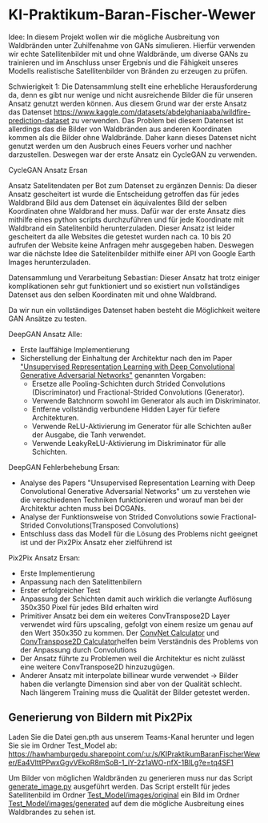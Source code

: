 # KI-Praktikum-Baran-Fischer-Wewer

Idee: In diesem Projekt wollen wir die mögliche Ausbreitung von Waldbränden unter Zuhilfenahme von GANs simulieren. Hierfür verwenden wir echte Satellitenbilder mit und ohne Waldbrände, um diverse GANs zu trainieren und im Anschluss unser Ergebnis und die Fähigkeit unseres Modells realistische Satellitenbilder von Bränden zu erzeugen zu prüfen.

Schwierigkeit 1: Die Datensammlung stellt eine erhebliche Herausforderung da, denn es gibt nur wenige und nicht ausreichende Bilder die für unseren Ansatz genutzt werden können. Aus diesem Grund war der erste Ansatz das Datenset https://www.kaggle.com/datasets/abdelghaniaaba/wildfire-prediction-dataset zu verwenden. Das Problem bei diesem Datenset ist allerdings das die Bilder von Waldbränden aus anderen Koordinaten kommen als die Bilder ohne Waldbrände. Daher kann dieses Datenset nicht genutzt werden um den Ausbruch eines Feuers  vorher und nachher darzustellen. Deswegen war der erste Ansatz ein CycleGAN zu verwenden.

CycleGAN Ansatz Ersan



Ansatz Satelitendaten per Bot zum Datenset zu ergänzen Dennis:
Da dieser Ansatz gescheitert ist wurde die Entscheidung getroffen das für jedes Waldbrand Bild aus dem Datenset ein äquivalentes Bild der selben Koordinaten ohne Waldbrand her muss. Dafür war der erste Ansatz dies mithilfe eines python scripts durchzuführen und für jede Koordinate mit Waldbrand ein Satelitenbild herunterzuladen. Dieser Ansatz ist leider gescheitert da alle Websites die getestet wurden nach ca. 10 bis 20 aufrufen der Website keine Anfragen mehr ausgegeben haben. Deswegen war die nächste Idee die Satelitenbilder mithilfe einer API von Google Earth Images herunterzuladen.


Datensammlung und Verarbeitung Sebastian:
Dieser Ansatz hat trotz einiger komplikationen sehr gut funktioniert und so existiert nun vollständiges Datenset aus den selben Koordinaten mit und ohne Waldbrand.

Da wir nun ein vollständiges Datenset haben besteht die Möglichkeit weitere GAN Ansätze zu testen.

DeepGAN Ansatz Alle:
- Erste lauffähige Implementierung
- Sicherstellung der Einhaltung der Architektur nach den im Paper ["Unsupervised Representation Learning with Deep Convolutional Generative Adversarial Networks"](https://arxiv.org/abs/1511.06434) genannten Vorgaben: 
  - Ersetze alle Pooling-Schichten durch Strided Convolutions (Discriminator) und Fractional-Strided Convolutions (Generator).
  - Verwende Batchnorm sowohl im Generator als auch im Diskriminator.
  - Entferne vollständig verbundene Hidden Layer für tiefere Architekturen.
  - Verwende ReLU-Aktivierung im Generator für alle Schichten außer der Ausgabe, die Tanh verwendet.
  - Verwende LeakyReLU-Aktivierung im Diskriminator für alle Schichten.


DeepGAN Fehlerbehebung Ersan:
- Analyse des Papers "Unsupervised Representation Learning with Deep Convolutional Generative Adversarial Networks" um zu verstehen wie
die verschiedenen Techniken funktionieren und worauf man bei der Architektur achten muss bei DCGANs.
- Analyse der Funktionsweise von Strided Convolutions sowie Fractional-Strided Convolutions(Transposed Convolutions)
- Entschluss dass das Modell für die Lösung des Problems nicht geeignet ist und der Pix2Pix Ansatz eher zielführend ist

Pix2Pix Ansatz Ersan:
- Erste Implementierung
- Anpassung nach den Satelittenbilern
- Erster erfolgreicher Test
- Anpassung der Schichten damit auch wirklich die verlangte Auflösung 350x350 Pixel für jedes Bild erhalten wird
- Primitiver Ansatz bei dem ein weiteres ConvTranspose2D Layer verwendet wird fürs upscaling, gefolgt von einem resize um genau auf den Wert 350x350 zu kommen.
Der [ConvNet Calculator](https://madebyollin.github.io/convnet-calculator/) und [ConvTranspose2D Calculator](https://abdumhmd.github.io/files/convtranspose2d.html)helfen beim Verständnis des Problems von der Anpassung durch Convolutions
- Der Ansatz führte zu Problemen weil die Architektur es nicht zulässt eine weitere ConvTranspose2D hinzuzugügen.
- Anderer Ansatz mit interpolate billinear wurde verwendet -> Bilder haben die verlangte Dimension sind aber von der Qualität schlecht. Nach längerem Training muss die Qualität der Bilder getestet werden.


## Generierung von Bildern mit Pix2Pix

Laden Sie die Datei gen.pth aus unserem Teams-Kanal herunter und legen Sie sie im Ordner Test_Model ab: 
https://hawhamburgedu.sharepoint.com/:u:/s/KIPraktikumBaranFischerWewer/Ea4VlttPPwxGgvVEkoR8mSoB-1_iY-2z1aWO-nfX-1BlLg?e=tq4SF1

Um Bilder von möglichen Waldbränden zu generieren muss nur das Script [generate_image.py](Test_Model/generate_image.py) ausgeführt werden.
Das Script erstellt für jedes Satellitenbild im Ordner [Test_Model/images/original](Test_Model/images/original) ein Bild im Ordner [Test_Model/images/generated](Test_Model/images/generated) auf dem die mögliche Ausbreitung eines Waldbrandes zu sehen ist.
